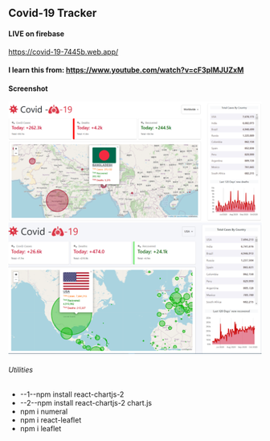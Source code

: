 ## Covid-19 Tracker
#### LIVE  on firebase
https://covid-19-7445b.web.app/
#### I learn this from: https://www.youtube.com/watch?v=cF3pIMJUZxM
#### Screenshot
<img src="https://github.com/alaminstore/covid-19-tracker/blob/main/screenshots/covid-19_by_Alamin.png">
<img src="https://github.com/alaminstore/covid-19-tracker/blob/main/screenshots/recovered_usa.png">


###### Utilities
<ul>
      <li>--1--npm install react-chartjs-2</li>
      <li>--2--npm install react-chartjs-2 chart.js</li>
      <li> npm i numeral</li>
      <li>npm i react-leaflet</li>
      <li>npm i leaflet </li>
 </ul>

